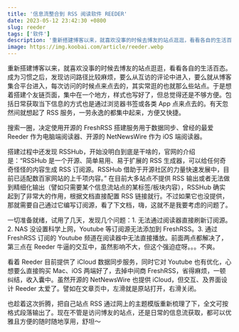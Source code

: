 ```yaml
---
title: '信息流整合到 RSS 阅读软件 REEDER'
date: 2023-05-12 23:42:30 +0800
slug: reeder
tags: ['软件']
description: '重新搭建博客以来，就喜欢没事的时候去博友的站点逛逛，看看各自的生活百态。成为习惯之后，发现访问路径比较麻烦，要么从互访的评论中进入，要么就从博客集合平台进入，每次访问的时候点来点去的，其实常逛的也就那么些站点。于是想着搭建个友链页面，集中在一个地方，样式也写好了，但总觉得还是不够方便。'
image: https://img.koobai.com/article/reeder.webp
---
```

重新搭建博客以来，就喜欢没事的时候去博友的站点逛逛，看看各自的生活百态。成为习惯之后，发现访问路径比较麻烦，要么从互访的评论中进入，要么就从博客集合平台进入，每次访问的时候点来点去的，其实常逛的也就那么些站点。于是想着搭建个友链页面，集中在一个地方，样式也写好了，但总觉得还是不够方便。包括日常获取当下信息的方式也是通过浏览器书签或各类 App 点来点去的。有天忽然间就想起了 RSS 服务，一劳永逸的都集中起来，方便又快捷。

搜索一圈，决定使用开源的 FreshRSS 搭建服务用于数据同步、曾经的最爱 Reeder 作为电脑端阅读器、开源的 NetNewsWire 作为 iOS 端阅读器。

搭建过程中还发现 RSSHub，开始没明白到底是干啥的，官网的介绍是：“RSSHub 是一个开源、简单易用、易于扩展的 RSS 生成器，可以给任何奇奇怪怪的内容生成 RSS 订阅源。RSSHub 借助于开源社区的力量快速发展中，目前已适配数百家网站的上千项内容。” 在目前大多站点不提供 RSS 输出或者无法做到精细化输出（譬如只需要某个信息流站点的某标签/板块内容），RSSHub 确实起到了非常大的作用，根据文档直接配置 RSS 链接就行。不过如果它也没提供，那就需要自己通过它编写订阅源，看了下文档，嗨，这就不是我要考虑的问题了。

一切准备就绪，试用了几天，发现几个问题：1. 无法通过阅读器直接刷新订阅源。2. NAS 没设置科学上网，Youtube 等订阅源无法添加到 FreshRSS。3. 通过 FreshRSS 订阅的 Youtube 频道在阅读器中无法直接播放。前面两点都解决了，第三点在 Reeder 牛逼的交互中，虽然影响不大，但这个强迫症呀。。。不爽。

看着 Reeder 目前提供了 iCloud 数据同步服务，同时它对 Youtube 也有优化，心想要么直接购买 Mac、iOS 两端好了，去掉中间商 FreshRSS，省得麻烦，一顿纠结，收入囊中。虽然开源的 NetNewsWire 也提供 iCloud，但交互、及界面设计 Reeder 太爱了。譬如在文章页中，左滑就是原站打开，右滑关闭。

也趁着这次折腾，把自己站点 RSS 通过网上的主题模版重新梳理了下，全文可按格式段落输出了。现在不管是访问博友的站点，还是日常的信息流获取，都可以优雅且方便的随时随地享用，舒坦～